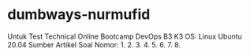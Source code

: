 # dumbways-nurmufid
Untuk Test Technical Online Bootcamp DevOps B3 K3
OS: Linux Ubuntu 20.04
Sumber Artikel Soal Nomor: 
1.
2.
3.
4.
5.
6.
7.
8.
